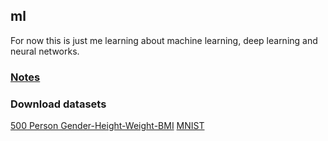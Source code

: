 ## ml
For now this is just me learning about machine learning, deep learning and neural networks.

### [Notes](NOTES.md)

### Download datasets
[500 Person Gender-Height-Weight-BMI](https://www.kaggle.com/datasets/yersever/500-person-gender-height-weight-bodymassindex)
[MNIST](https://www.kaggle.com/datasets/avnishnish/mnist-original)
